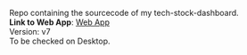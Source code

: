 Repo containing the sourcecode of my tech-stock-dashboard.<br/>
<b>Link to Web App</b>: <a href="https://tech-stock-dashboard.herokuapp.com">Web App</a><br/>
Version: v7<br/>
To be checked on Desktop.

